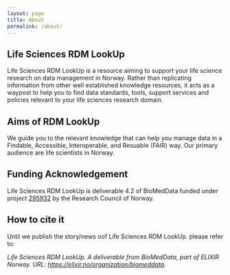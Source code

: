 ```yaml
---
layout: page
title: About
permalink: /about/
---
```

## Life Sciences RDM LookUp
Life Sciences RDM LookUp is a resource aiming to support your life science research on data management in Norway. Rather than replicating information from other well established knowledge resources, it acts as a waypost to help you to find data standards, tools, support services and policies relevant to your life sciences research domain.

## Aims of RDM LookUp
We guide you to the relevant knowledge that can help you manage data in a Findable, Accessible, Interoperable, and Resuable (FAIR) way. Our primary audience are life scientists in Norway.

## Funding Acknowledgement
Life Sciences RDM LookUp is deliverable 4.2 of BioMedData funded under project [295932](https://prosjektbanken.forskningsradet.no/project/FORISS/295932) by the Research Council of Norway.

## How to cite it
Until we publish the story/news oof Life Sciences RDM LookUp. please refer to:

<div class="card border-1 my-4">
  <div class="card-body">
    <p class="card-text"><i>Life Sciences RDM LookUp. A deliverable from BioMedData, part of ELIXIR Norway. URL: <a href="https://elixir.no/organization/biomeddata">https://elixir.no/organization/biomeddata</a>.</i></p>
  </div>
</div>
